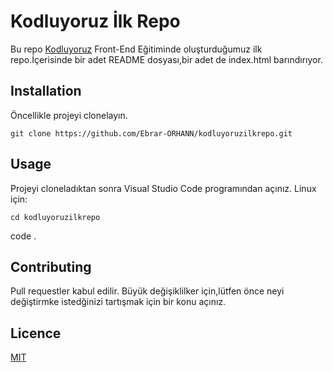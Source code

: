 # Kodluyoruz İlk Repo
Bu repo [Kodluyoruz](https://www.kodluyoruz.org/) Front-End Eğitiminde oluşturduğumuz ilk repo.İçerisinde bir adet README dosyası,bir adet de index.html barındırıyor.
## Installation
Öncellikle projeyi clonelayın.
```
git clone https://github.com/Ebrar-ORHANN/kodluyoruzilkrepo.git
```
## Usage 
Projeyi cloneladıktan sonra Visual Studio Code programından açınız.
Linux için:
```
cd kodluyoruzilkrepo
```
code .
## Contributing
Pull requestler kabul edilir. Büyük değişiklilker için,lütfen önce neyi değiştirmke istedğinizi tartışmak için bir konu açınız.
## Licence
[MIT](https://github.com/Ebrar-ORHANN/kodluyoruzilkrepo?tab=MIT-1-ov-file#readme)
